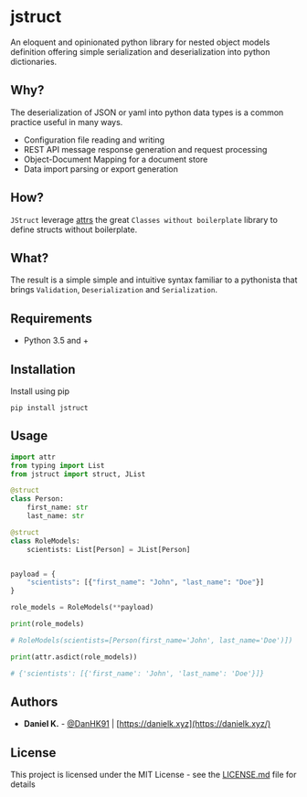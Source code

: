 # jstruct

An eloquent and opinionated python library for nested object models definition offering simple serialization and deserialization into python dictionaries.

## Why?

The deserialization of JSON or yaml into python data types is a common practice useful in many ways.
- Configuration file reading and writing
- REST API message response generation and request processing
- Object-Document Mapping for a document store
- Data import parsing or export generation 

## How?

`JStruct` leverage [attrs](https://www.attrs.org/en/stable/) the great `Classes without boilerplate` library to define structs without boilerplate.

## What?

The result is a simple simple and intuitive syntax familiar to a pythonista that brings `Validation`, `Deserialization` and `Serialization`.

## Requirements

 - Python 3.5 and +

## Installation

Install using pip

```shell
pip install jstruct
```

## Usage

```python
import attr
from typing import List
from jstruct import struct, JList

@struct
class Person:
    first_name: str
    last_name: str

@struct
class RoleModels:
    scientists: List[Person] = JList[Person]


payload = {
    "scientists": [{"first_name": "John", "last_name": "Doe"}] 
}

role_models = RoleModels(**payload)

print(role_models)

# RoleModels(scientists=[Person(first_name='John', last_name='Doe')])

print(attr.asdict(role_models))

# {'scientists': [{'first_name': 'John', 'last_name': 'Doe'}]}

```

## Authors

- **Daniel K.** - [@DanHK91](https://twitter.com/DanHK91) | [https://danielk.xyz](https://danielk.xyz/) 

## License

This project is licensed under the MIT License - see the [LICENSE.md](https://github.com/DanH91/jstruct/blob/document-jstruct/LICENSE) file for details
